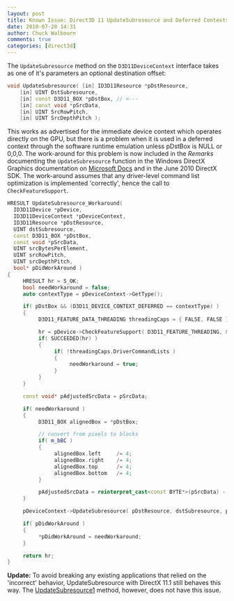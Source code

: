 ```yaml
---
layout: post
title: Known Issue: Direct3D 11 UpdateSubresource and Deferred Contexts
date: 2010-07-28 14:31
author: Chuck Walbourn
comments: true
categories: [direct3d]
---
```

The <code>UpdateSubresource</code> method on the <code>D3D11DeviceContext</code> interface takes as one of it's parameters an optional destination offset:
<!--more-->

```cpp
void UpdateSubresource( [in] ID3D11Resource *pDstResource,
    [in] UINT DstSubresource,
    [in] const D3D11_BOX *pDstBox, // <---
    [in] const void *pSrcData,
    [in] UINT SrcRowPitch,
    [in] UINT SrcDepthPitch );
```

This works as advertised for the immediate device context which operates directly on the GPU, but there is a problem when it is used in a deferred context through the software runtime emulation unless pDstBox is NULL or 0,0,0. The work-around for this problem is now included in the <em>Remarks </em>documenting the <code>UpdateSubresource</code> function in the Windows DirectX Graphics documentation on <a href="https://docs.microsoft.com/en-us/windows/desktop/api/d3d11/nf-d3d11-id3d11devicecontext-updatesubresource">Microsoft Docs</a> and in the June 2010 DirectX SDK. The work-around assumes that any driver-level command list optimization is implemented 'correctly', hence the call to <code>CheckFeatureSupport</code>.

```cpp
HRESULT UpdateSubresource_Workaround(
  ID3D11Device *pDevice,
  ID3D11DeviceContext *pDeviceContext,
  ID3D11Resource *pDstResource,
  UINT dstSubresource,
  const D3D11_BOX *pDstBox,
  const void *pSrcData,
  UINT srcBytesPerElement,
  UINT srcRowPitch,
  UINT srcDepthPitch,
  bool* pDidWorkAround )
{
     HRESULT hr = S_OK;
     bool needWorkaround = false;
     auto contextType = pDeviceContext->GetType();

     if( pDstBox && (D3D11_DEVICE_CONTEXT_DEFERRED == contextType) )
     {
          D3D11_FEATURE_DATA_THREADING threadingCaps = { FALSE, FALSE };

          hr = pDevice->CheckFeatureSupport( D3D11_FEATURE_THREADING, &threadingCaps, sizeof(threadingCaps) );
          if( SUCCEEDED(hr) )
          {
               if( !threadingCaps.DriverCommandLists )
               {
                    needWorkaround = true;
               }
          }
     }

     const void* pAdjustedSrcData = pSrcData;

     if( needWorkaround )
     {
          D3D11_BOX alignedBox = *pDstBox;

          // convert from pixels to blocks
          if( m_bBC )
          {
               alignedBox.left     /= 4;
               alignedBox.right    /= 4;
               alignedBox.top      /= 4;
               alignedBox.bottom   /= 4;
          }

          pAdjustedSrcData = reinterpret_cast<const BYTE*>(pSrcData) - (alignedBox.front * srcDepthPitch) - (alignedBox.top * srcRowPitch) - (alignedBox.left * srcBytesPerElement);
     }

     pDeviceContext->UpdateSubresource( pDstResource, dstSubresource, pDstBox, pAdjustedSrcData, srcRowPitch, srcDepthPitch );

     if( pDidWorkAround )
     {
          *pDidWorkAround = needWorkaround;
     }

     return hr;
}
```

<strong>Update:</strong> To avoid breaking any existing applications that relied on the 'incorrect' behavior, UpdateSubresource with DirectX 11.1 still behaves this way. The <a href="https://docs.microsoft.com/en-us/windows/desktop/api/d3d11_1/nf-d3d11_1-id3d11devicecontext1-updatesubresource1
">UpdateSubresource1</a> method, however, does not have this issue.
